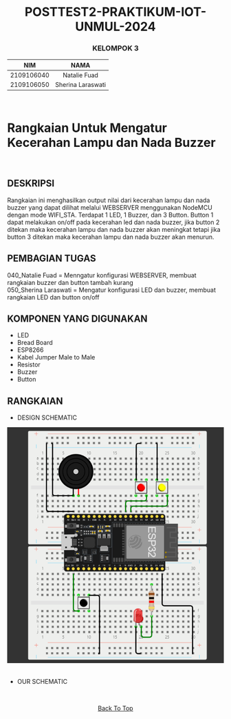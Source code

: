 <a name="top"></a>

<div align="center">  

# POSTTEST2-PRAKTIKUM-IOT-UNMUL-2024

### KELOMPOK 3

| NIM | NAMA |
|------------|:----------------------:|
| 2109106040 | Natalie Fuad |
| 2109106050 | Sherina Laraswati |
<br>
</div>



# Rangkaian Untuk Mengatur Kecerahan Lampu dan Nada Buzzer
<br>

## DESKRIPSI
Rangkaian ini menghasilkan output nilai dari kecerahan lampu dan nada buzzer yang dapat dilihat melalui WEBSERVER menggunakan NodeMCU dengan mode WIFI_STA. Terdapat 1 LED, 1 Buzzer, dan 3 Button. Button 1 dapat melakukan on/off pada kecerahan led dan nada buzzer, jika button 2 ditekan maka kecerahan lampu dan nada buzzer akan meningkat tetapi jika button 3 ditekan maka kecerahan lampu dan nada buzzer akan menurun.


## PEMBAGIAN TUGAS

040_Natalie Fuad       = Menngatur konfigurasi WEBSERVER, membuat rangkaian buzzer dan button tambah kurang
<br>
050_Sherina Laraswati  = Mengatur konfigurasi LED dan buzzer, membuat rangkaian LED dan button on/off


## KOMPONEN YANG DIGUNAKAN
- LED
- Bread Board
- ESP8266
- Kabel Jumper Male to Male
- Resistor
- Buzzer 
- Button


## RANGKAIAN

- DESIGN SCHEMATIC
<div align="center">
  
<img src="https://github.com/Natalieefd/posttest2-praktikum-iot-unmul/blob/main/Lampiran/design_schematic.png">

</div>

<br>
  
- OUR SCHEMATIC
<div align="center">

<!--  
<img src="https://github.com/Natalieefd/posttest1-praktikum-iot-unmul-2024/blob/main/lampiran/schematic.png">
-->
</div>

<br>
  
<div align="center">

  [Back To Top](top)

</div>

